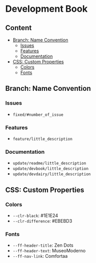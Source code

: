 # Development Book

## **Content**
- [Branch: Name Convention](#branch-name-convention)
  - [Issues](#issues)
  - [Features](#features)
  - [Documentation](#documentation)
- [CSS: Custom Properties](#css-custom-properties)
  - [Colors](#colors)
  - [Fonts](#fonts)

## **Branch: Name Convention**
### **Issues**
  - `fixed/#number_of_issue`

### **Features**
  - `feature/little_description`

### **Documentation**
  - `update/readme/little_description`
  - `update/devbook/little_description`
  - `update/devdairy/little_description`

## **CSS: Custom Properties**
### **Colors**
  - `--clr-black`: #1E1E24
  - `--clr-difference`: #EBEBD3

### **Fonts**
  - `--ff-header-title`: Zen Dots
  - `--ff-header-text`: MuseoModerno
  - `--ff-nav-link`: Comfortaa